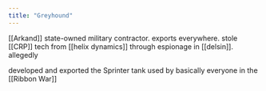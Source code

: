 ```yaml
---
title: "Greyhound"
---
```


[[Arkand]] state-owned military contractor. exports everywhere. stole [[CRP]] tech from [[helix dynamics]] through espionage in [[delsin]]. allegedly

developed and exported the Sprinter tank used by basically everyone in the [[Ribbon War]]
